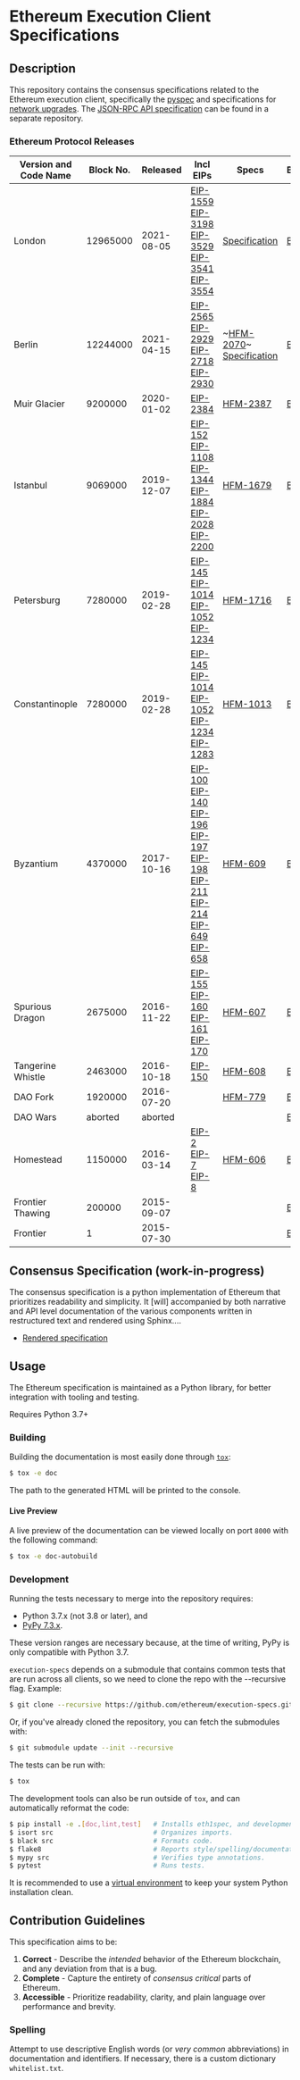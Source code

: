 # Ethereum Execution Client Specifications

## Description

This repository contains the consensus specifications related to the Ethereum execution client, specifically the [pyspec](/src/eth1spec/spec.py) and specifications for [network upgrades](/network-upgrades). The [JSON-RPC API specification](https://github.com/ethereum/execution-apis) can be found in a separate repository.

### Ethereum Protocol Releases

| Version and Code Name | Block No. | Released | Incl EIPs | Specs | Blog |
|-----------------------|-----------|----------|-----------|-------|-------|
| London | 12965000 |  2021-08-05 | [EIP-1559](https://eips.ethereum.org/EIPS/eip-1559) <br> [EIP-3198](https://eips.ethereum.org/EIPS/eip-3198) <br/> [EIP-3529](https://eips.ethereum.org/EIPS/eip-3529) <br/> [EIP-3541](https://eips.ethereum.org/EIPS/eip-3541) <br> [EIP-3554](https://eips.ethereum.org/EIPS/eip-3554)| [Specification](https://github.com/ethereum/execution-specs/blob/master/network-upgrades/mainnet-upgrades/london.md) | [Blog](https://blog.ethereum.org/2021/07/15/london-mainnet-announcement/) |
| Berlin | 12244000 | 2021-04-15 | [EIP-2565](https://eips.ethereum.org/EIPS/eip-2565) <br/> [EIP-2929](https://eips.ethereum.org/EIPS/eip-2929) <br/> [EIP-2718](https://eips.ethereum.org/EIPS/eip-2718) <br/> [EIP-2930](https://eips.ethereum.org/EIPS/eip-2930) | ~[HFM-2070](https://eips.ethereum.org/EIPS/eip-2070)~ <br/> [Specification](https://github.com/ethereum/execution-specs/blob/master/network-upgrades/mainnet-upgrades/berlin.md) | [Blog](https://blog.ethereum.org/2021/03/08/ethereum-berlin-upgrade-announcement/) |
| Muir Glacier | 9200000 | 2020-01-02 | [EIP-2384](https://eips.ethereum.org/EIPS/eip-2384) | [HFM-2387](https://eips.ethereum.org/EIPS/eip-2387) | [Blog](https://blog.ethereum.org/2019/12/23/ethereum-muir-glacier-upgrade-announcement/) |
| Istanbul | 9069000 | 2019-12-07 | [EIP-152](https://eips.ethereum.org/EIPS/eip-152) <br/> [EIP-1108](https://eips.ethereum.org/EIPS/eip-1108) <br/> [EIP-1344](https://eips.ethereum.org/EIPS/eip-1344) <br/> [EIP-1884](https://eips.ethereum.org/EIPS/eip-1884) <br/> [EIP-2028](https://eips.ethereum.org/EIPS/eip-2028) <br/> [EIP-2200](https://eips.ethereum.org/EIPS/eip-2200) | [HFM-1679](https://eips.ethereum.org/EIPS/eip-1679) | [Blog](https://blog.ethereum.org/2019/11/20/ethereum-istanbul-upgrade-announcement/)
| Petersburg | 7280000 | 2019-02-28 | [EIP-145](https://eips.ethereum.org/EIPS/eip-145) <br/> [EIP-1014](https://eips.ethereum.org/EIPS/eip-1014) <br/> [EIP-1052](https://eips.ethereum.org/EIPS/eip-1052) <br/> [EIP-1234](https://eips.ethereum.org/EIPS/eip-1234) | [HFM-1716](https://eips.ethereum.org/EIPS/eip-1716) | [Blog](https://blog.ethereum.org/2019/02/22/ethereum-constantinople-st-petersburg-upgrade-announcement/) |
| Constantinople | 7280000 | 2019-02-28 | [EIP-145](https://eips.ethereum.org/EIPS/eip-145) <br/> [EIP-1014](https://eips.ethereum.org/EIPS/eip-1014) <br/> [EIP-1052](https://eips.ethereum.org/EIPS/eip-1052) <br/> [EIP-1234](https://eips.ethereum.org/EIPS/eip-1234) <br/> [EIP-1283](https://eips.ethereum.org/EIPS/eip-1283) | [HFM-1013](https://eips.ethereum.org/EIPS/eip-1013) | [Blog](https://blog.ethereum.org/2019/02/22/ethereum-constantinople-st-petersburg-upgrade-announcement/) |
| Byzantium | 4370000 | 2017-10-16 | [EIP-100](https://eips.ethereum.org/EIPS/eip-100) <br/> [EIP-140](https://eips.ethereum.org/EIPS/eip-140) <br/> [EIP-196](https://eips.ethereum.org/EIPS/eip-196) <br/> [EIP-197](https://eips.ethereum.org/EIPS/eip-197) <br/> [EIP-198](https://eips.ethereum.org/EIPS/eip-198) <br/> [EIP-211](https://eips.ethereum.org/EIPS/eip-211) <br/> [EIP-214](https://eips.ethereum.org/EIPS/eip-214) <br/> [EIP-649](https://eips.ethereum.org/EIPS/eip-649) <br/> [EIP-658](https://eips.ethereum.org/EIPS/eip-658) | [HFM-609](https://eips.ethereum.org/EIPS/eip-609) | [Blog](https://blog.ethereum.org/2017/10/12/byzantium-hf-announcement/) |
| Spurious Dragon | 2675000 | 2016-11-22 | [EIP-155](https://eips.ethereum.org/EIPS/eip-155) <br/> [EIP-160](https://eips.ethereum.org/EIPS/eip-160) <br/> [EIP-161](https://eips.ethereum.org/EIPS/eip-161) <br/> [EIP-170](https://eips.ethereum.org/EIPS/eip-170) | [HFM-607](https://eips.ethereum.org/EIPS/eip-607) | [Blog](https://blog.ethereum.org/2016/11/18/hard-fork-no-4-spurious-dragon/) |
| Tangerine Whistle | 2463000 | 2016-10-18 | [EIP-150](https://eips.ethereum.org/EIPS/eip-150) | [HFM-608](https://eips.ethereum.org/EIPS/eip-608) | [Blog](https://blog.ethereum.org/2016/10/13/announcement-imminent-hard-fork-eip150-gas-cost-changes/) |
| DAO Fork | 1920000 | 2016-07-20 |  | [HFM-779](https://eips.ethereum.org/EIPS/eip-779) | [Blog](https://blog.ethereum.org/2016/07/15/to-fork-or-not-to-fork/) |
| DAO Wars | aborted | aborted |  |  | [Blog](https://blog.ethereum.org/2016/06/24/dao-wars-youre-voice-soft-fork-dilemma/) |
| Homestead | 1150000 | 2016-03-14 | [EIP-2](https://eips.ethereum.org/EIPS/eip-2) <br/> [EIP-7](https://eips.ethereum.org/EIPS/eip-7) <br/> [EIP-8](https://eips.ethereum.org/EIPS/eip-8) | [HFM-606](https://eips.ethereum.org/EIPS/eip-606) | [Blog](https://blog.ethereum.org/2016/02/29/homestead-release/) |
| Frontier Thawing | 200000 | 2015-09-07 | | | [Blog](https://blog.ethereum.org/2015/08/04/the-thawing-frontier/) |
| Frontier | 1 | 2015-07-30 | | | [Blog](https://blog.ethereum.org/2015/07/22/frontier-is-coming-what-to-expect-and-how-to-prepare/) |

## Consensus Specification (work-in-progress)

The consensus specification is a python implementation of Ethereum that prioritizes readability and simplicity. It [will] accompanied by both narrative and API level documentation of the various components written in restructured text and rendered using Sphinx....

 * [Rendered specification](https://ethereum.github.io/execution-specs/)

## Usage

The Ethereum specification is maintained as a Python library, for better integration with tooling and testing.

Requires Python 3.7+

### Building

Building the documentation is most easily done through [`tox`](https://tox.readthedocs.io/en/latest/):

```bash
$ tox -e doc
```

The path to the generated HTML will be printed to the console.

#### Live Preview

A live preview of the documentation can be viewed locally on port `8000` with the following command:

```bash
$ tox -e doc-autobuild
```

### Development

Running the tests necessary to merge into the repository requires:

 * Python 3.7.x (not 3.8 or later), and
 * [PyPy 7.3.x](https://www.pypy.org/).

These version ranges are necessary because, at the time of writing, PyPy is only compatible with Python 3.7.

`execution-specs` depends on a submodule that contains common tests that are run across all clients, so we need to clone the repo with the --recursive flag. Example:
```bash
$ git clone --recursive https://github.com/ethereum/execution-specs.git
```

Or, if you've already cloned the repository, you can fetch the submodules with:

```bash
$ git submodule update --init --recursive
```

The tests can be run with:
```bash
$ tox
```

The development tools can also be run outside of `tox`, and can automatically reformat the code:

```bash
$ pip install -e .[doc,lint,test]   # Installs eth1spec, and development tools.
$ isort src                         # Organizes imports.
$ black src                         # Formats code.
$ flake8                            # Reports style/spelling/documentation errors.
$ mypy src                          # Verifies type annotations.
$ pytest                            # Runs tests.
```

It is recommended to use a [virtual environment](https://packaging.python.org/guides/installing-using-pip-and-virtual-environments/#creating-a-virtual-environment) to keep your system Python installation clean.

## Contribution Guidelines

This specification aims to be:

1. **Correct** - Describe the _intended_ behavior of the Ethereum blockchain, and any deviation from that is a bug.
2. **Complete** - Capture the entirety of _consensus critical_ parts of Ethereum.
3. **Accessible** - Prioritize readability, clarity, and plain language over performance and brevity.

### Spelling

Attempt to use descriptive English words (or _very common_ abbreviations) in documentation and identifiers. If necessary, there is a custom dictionary `whitelist.txt`.
